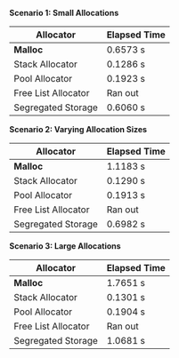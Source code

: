 
**Scenario 1: Small Allocations**

| Allocator                 | Elapsed Time |
|---------------------------|--------------|
| **Malloc**                | 0.6573 s     |
| Stack Allocator           | 0.1286 s     |
| Pool Allocator            | 0.1923 s     |
| Free List Allocator       | Ran out      |
| Segregated Storage        | 0.6060 s     |

**Scenario 2: Varying Allocation Sizes**

| Allocator                 | Elapsed Time |
|---------------------------|--------------|
| **Malloc**                | 1.1183 s     |
| Stack Allocator           | 0.1290 s     |
| Pool Allocator            | 0.1913 s     |
| Free List Allocator       | Ran out      |
| Segregated Storage        | 0.6982 s     |

**Scenario 3: Large Allocations**

| Allocator                 | Elapsed Time |
|---------------------------|--------------|
| **Malloc**                | 1.7651 s     |
| Stack Allocator           | 0.1301 s     |
| Pool Allocator            | 0.1904 s     |
| Free List Allocator       | Ran out      |
| Segregated Storage        | 1.0681 s     |
